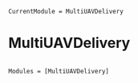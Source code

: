 ```@meta
CurrentModule = MultiUAVDelivery
```

# MultiUAVDelivery

```@index
```

```@autodocs
Modules = [MultiUAVDelivery]
```
